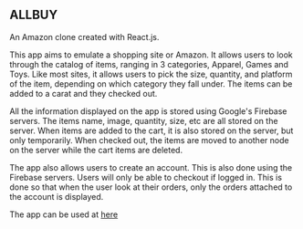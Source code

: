 ## ALLBUY
An Amazon clone created with React.js.

  This app aims to emulate a shopping site or Amazon. It allows users to look through the catalog of items, ranging in 3 categories, Apparel, Games and Toys. Like most sites, it allows users to pick the size, quantity, and platform of the item, depending on which category they fall under. The items can be added to a carat and they checked out.
   
   All the information displayed on the app is stored using Google's Firebase servers. The items name, image, quantity, size, etc are all stored on the server. When items are added to the cart, it is also stored on the server, but only temporarily. When checked out, the items are moved to another node on the server while the cart items are deleted.
      
   The app also allows users to create an account. This is also done using the Firebase servers. Users will only be able to checkout if logged in. This is done so that when the user look at their orders, only the orders attached to the account is displayed.
   
The app can be used at [here](https://jwong421.github.io/allbuy)
